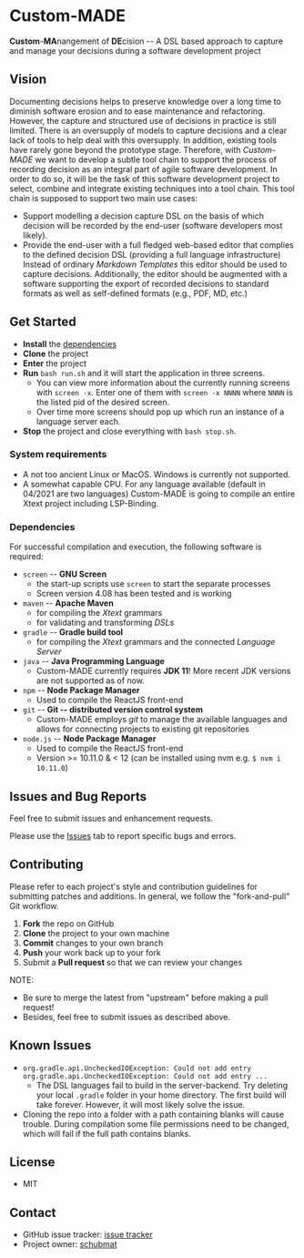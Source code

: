 # Custom-MADE
**Custom**-**MA**nangement of **DE**cision -- A DSL based approach to capture and manage your decisions during a software development project

## Vision

Documenting decisions helps to preserve knowledge over a long time to diminish software erosion and to ease maintenance and refactoring. However, the capture and structured use of decisions in practice is still limited. There is an oversupply of models to capture decisions and a clear lack of tools to help deal with this oversupply. In addition, existing tools have rarely gone beyond the prototype stage.	Therefore, with   _Custom-MADE_ we want to develop a subtle tool chain to support the process of recording decision as an integral part of agile software development. In order to do so, it will be the task of this software development project to select, combine and integrate existing techniques into a tool chain. This tool chain is supposed to support two main use cases:

* Support modelling a decision capture DSL on the basis of which decision will be recorded by the end-user (software developers most likely).
* Provide the end-user with a full fledged web-based editor that complies to the defined decision DSL (providing a full language infrastructure) Instead of ordinary _Markdown Templates_ this editor should be used to capture decisions. Additionally, the editor should be augmented with a software supporting the export of recorded decisions to standard formats as well as self-defined formats (e.g., PDF, MD, etc.)

## Get Started

* **Install** the [dependencies](#Dependencies)
* **Clone** the project
* **Enter** the project
* **Run** `bash run.sh` and it will start the application in three screens. 
  * You can view more information about the currently running screens with `screen -x`. Enter one of them with `screen -x NNNN` where `NNNN` is the listed pid of the desired screen. 
  * Over time more screens should pop up which run an instance of a language server each. 
* **Stop** the project and close everything with `bash stop.sh`.


### System requirements
 
* A not too ancient Linux or MacOS. Windows is currently not supported.
* A somewhat capable CPU. For any language available (default in 04/2021 are two languages) Custom-MADE is going to compile an entire Xtext project including LSP-Binding. 

### Dependencies

For successful compilation and execution, the following software is required:

* `screen` -- **GNU Screen**
  * the start-up scripts use `screen` to start the separate processes
  * Screen version 4.08 has been tested and is working
* `maven` -- **Apache Maven**
  * for compiling the _Xtext_ grammars
  * for validating and transforming _DSLs_
* `gradle` -- **Gradle build tool**
  * for compiling the _Xtext_ grammars and the connected _Language Server_
* `java` -- **Java Programming Language**
  * Custom-MADE currently requires **JDK 11**! More recent JDK versions are not supported as of now.  
* `npm` -- **Node Package Manager**
  * Used to compile the ReactJS front-end
* `git` -- **Git -- distributed version control system**
  * Custom-MADE employs _git_ to manage the available languages and allows for connecting projects to existing git repositories
* `node.js` -- **Node Package Manager**
  * Used to compile the ReactJS front-end
  * Version >= 10.11.0 & < 12 (can be installed using nvm e.g. `$ nvm i 10.11.0`)
## Issues and Bug Reports

Feel free to submit issues and enhancement requests.

Please use the [Issues](https://github.com/schubmat/Custom-MADE/issues) tab to report specific bugs and errors.

## Contributing

Please refer to each project's style and contribution guidelines for submitting patches and additions. In general, we follow the "fork-and-pull" Git workflow.

 1. **Fork** the repo on GitHub
 2. **Clone** the project to your own machine
 3. **Commit** changes to your own branch
 4. **Push** your work back up to your fork
 5. Submit a **Pull request** so that we can review your changes

NOTE: 
  * Be sure to merge the latest from "upstream" before making a pull request!
  * Besides, feel free to submit issues as described above.

## Known Issues

* `org.gradle.api.UncheckedIOException: Could not add entry org.gradle.api.UncheckedIOException: Could not add entry ...`
   * The DSL languages fail to build in the server-backend. Try deleting your local `.gradle` folder in your home directory. The first build will take forever. However, it will most likely solve the issue.
* Cloning the repo into a folder with a path containing blanks will cause trouble. During compilation some file permissions need to be changed, which will fail if the full path contains blanks. 

## License

 * MIT

## Contact

* GitHub issue tracker: [issue tracker](https://github.com/schubmat/Custom-MADE/issues)
* Project owner: [schubmat](https://github.com/schubmat)
